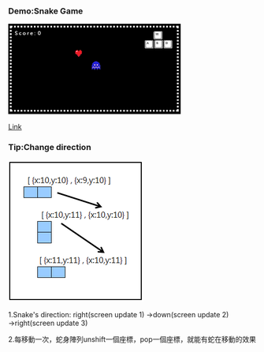




### Demo:Snake Game
![Markdown1](images/samplepic.png)

[Link](https://spiraleyeld.github.io/Snake_Game/demo.html)




### Tip:Change direction
![Markdown2](images/cor.png)

1.Snake's direction: right(screen update 1) →down(screen update 2) →right(screen update 3)

2.每移動一次，蛇身陣列unshift一個座標，pop一個座標，就能有蛇在移動的效果





